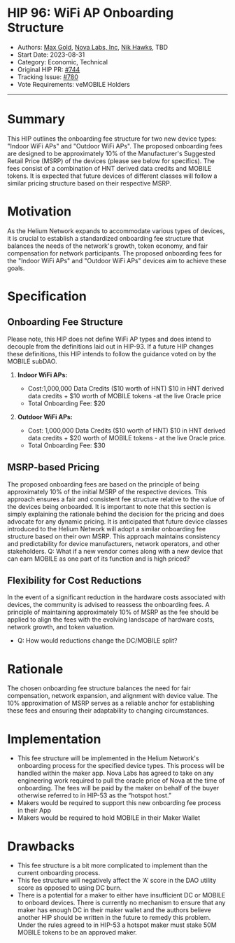 # HIP 96: WiFi AP Onboarding Structure

- Authors: [Max Gold](https://github.com/maxgold91), [Nova Labs, Inc](https://nova.xyz), [Nik Hawks](https://github.com/gristlekinginc), TBD
- Start Date: 2023-08-31
- Category: Economic, Technical
- Original HIP PR: [#744](https://github.com/helium/HIP/pull/780)
- Tracking Issue: [#780](https://github.com/helium/HIP/issues/785)
- Vote Requirements: veMOBILE Holders

---

# Summary

This HIP outlines the onboarding fee structure for two new device types: "Indoor WiFi APs" and "Outdoor WiFi APs". The proposed onboarding fees are designed to be approximately 10% of the Manufacturer's Suggested Retail Price (MSRP) of the devices (please see below for specifics). The fees consist of a combination of HNT derived data credits and MOBILE tokens. It is expected that future devices of different classes will follow a similar pricing structure based on their respective MSRP. 

# Motivation

As the Helium Network expands to accommodate various types of devices, it is crucial to establish a standardized onboarding fee structure that balances the needs of the network's growth, token economy, and fair compensation for network participants. The proposed onboarding fees for the "Indoor WiFi APs" and "Outdoor WiFi APs" devices aim to achieve these goals.

# Specification

## Onboarding Fee Structure

Please note, this HIP does not define WiFi AP types and does intend to decouple from the definitions laid out in HIP-93.  If a future HIP changes these definitions, this HIP intends to follow the guidance voted on by the MOBILE subDAO.

1. **Indoor WiFi APs:**
   - Cost:1,000,000 Data Credits ($10 worth of HNT) $10 in HNT derived data credits + $10 worth of MOBILE tokens -at the live Oracle price
   - Total Onboarding Fee: $20

2. **Outdoor WiFi APs:**
   - Cost: 1,000,000 Data Credits ($10 worth of HNT) $10 in HNT derived data credits + $20 worth of MOBILE tokens - at the live Oracle price.
   - Total Onboarding Fee: $30

## MSRP-based Pricing

The proposed onboarding fees are based on the principle of being approximately 10% of the initial MSRP of the respective devices. This approach ensures a fair and consistent fee structure relative to the value of the devices being onboarded.  It is important to note that this section is simply explaining the rationale behind the decision for the pricing and does advocate for any dynamic pricing. It is anticipated that future device classes introduced to the Helium Network will adopt a similar onboarding fee structure based on their own MSRP. This approach maintains consistency and predictability for device manufacturers, network operators, and other stakeholders.
Q: What if a new vendor comes along with a new device that can earn MOBILE as one part of its function and is high priced? 

## Flexibility for Cost Reductions

In the event of a significant reduction in the hardware costs associated with devices, the community is advised to reassess the onboarding fees. A principle of maintaining approximately 10% of MSRP as the fee should be applied to align the fees with the evolving landscape of hardware costs, network growth, and token valuation.

* Q: How would reductions change the DC/MOBILE split?

# Rationale

The chosen onboarding fee structure balances the need for fair compensation, network expansion, and alignment with device value. The 10% approximation of MSRP serves as a reliable anchor for establishing these fees and ensuring their adaptability to changing circumstances.  

# Implementation

* This fee structure will be implemented in the Helium Network's onboarding process for the specified device types. This process will be handled within the maker app.  Nova Labs has agreed to take on any engineering work required to pull the oracle price of Nova at the time of onboarding.  The fees will be paid by the maker on behalf of the buyer otherwise referred to in HIP-53 as the “hotspot host.” 
* Makers would be required to support this new onboarding fee process in their App
* Makers would be required to hold MOBILE in their Maker Wallet 

# Drawbacks

* This fee structure is a bit more complicated to implement than the current onboarding process.
* This fee structure will negatively affect the ‘A’ score in the DAO utility score as opposed to using DC burn.
* There is a potential for a maker to either have insufficient DC or MOBILE to onboard devices.  There is currently no mechanism to ensure that any maker has enough DC in their maker wallet and the authors believe another HIP should be written in the future to remedy this problem.  Under the rules agreed to in HIP-53 a hotspot maker must stake 50M MOBILE tokens to be an approved maker.

